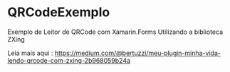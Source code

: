 # QRCodeExemplo
Exemplo de Leitor de QRCode com Xamarin.Forms Utilizando a biblioteca ZXing

Leia mais aqui : https://medium.com/@bertuzzi/meu-plugin-minha-vida-lendo-qrcode-com-zxing-2b968059b24a
